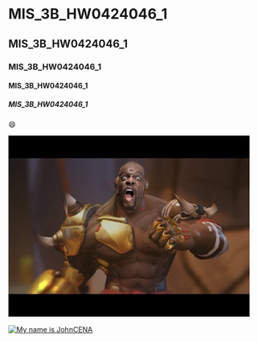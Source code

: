 # MIS_3B_HW0424046_1
## MIS_3B_HW0424046_1
### MIS_3B_HW0424046_1
#### MIS_3B_HW0424046_1
##### MIS_3B_HW0424046_1

:smile:

![](doomfist.jpg)

[![My name is JohnCENA](https://img.youtube.com/watch?v=4QCm__n5oko/0.jpg)](https://www.youtube.com/watch?v=4QCm__n5oko)
